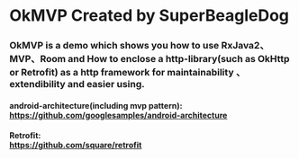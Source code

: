 # OkMVP Created by SuperBeagleDog
 
### OkMVP is a demo which shows you how to use RxJava2、MVP、Room and How to enclose a http-library(such as OkHttp or Retrofit) as a http framework for maintainability 、extendibility and easier using.

#### android-architecture(including mvp pattern):<br>  https://github.com/googlesamples/android-architecture
#### Retrofit:<br>  https://github.com/square/retrofit
